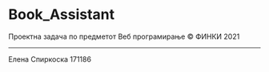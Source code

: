 # Book_Assistant
Проектна задача по предметот Веб програмирање © ФИНКИ 2021

-------------------------------------------------------------------
Елена Спиркоска 171186
